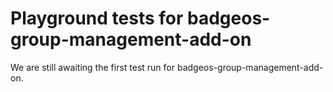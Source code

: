# Playground tests for badgeos-group-management-add-on
We are still awaiting the first test run for badgeos-group-management-add-on.
